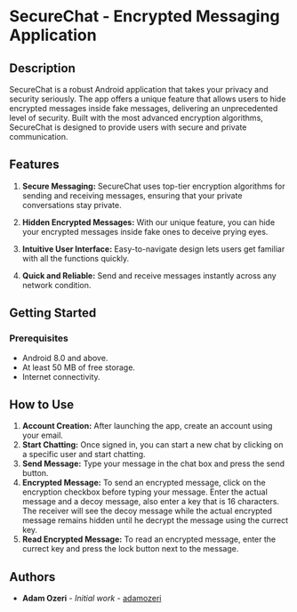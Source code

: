 # SecureChat - Encrypted Messaging Application

## Description

SecureChat is a robust Android application that takes your privacy and security seriously. The app offers a unique feature that allows users to hide encrypted messages inside fake messages, delivering an unprecedented level of security. Built with the most advanced encryption algorithms, SecureChat is designed to provide users with secure and private communication.

## Features

1. **Secure Messaging:** SecureChat uses top-tier encryption algorithms for sending and receiving messages, ensuring that your private conversations stay private.

2. **Hidden Encrypted Messages:** With our unique feature, you can hide your encrypted messages inside fake ones to deceive prying eyes.

3. **Intuitive User Interface:** Easy-to-navigate design lets users get familiar with all the functions quickly.

4. **Quick and Reliable:** Send and receive messages instantly across any network condition.

## Getting Started

### Prerequisites

* Android 8.0 and above.
* At least 50 MB of free storage.
* Internet connectivity.

## How to Use

1. **Account Creation:** After launching the app, create an account using your email.
2. **Start Chatting:** Once signed in, you can start a new chat by clicking on a specific user and start chatting.
3. **Send Message:** Type your message in the chat box and press the send button.
4. **Encrypted Message:** To send an encrypted message, click on the encryption checkbox before typing your message. Enter the actual message and a decoy message, also enter a key that is 16 characters. The receiver will see the decoy message while the actual encrypted message remains hidden until he decrypt the message using the currect key.
5. **Read Encrypted Message:** To read an encrypted message, enter the currect key and press the lock button next to the message.
 

## Authors

* **Adam Ozeri** - *Initial work* - [adamozeri](https://github.com/adamozeri)
